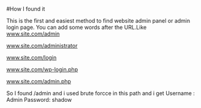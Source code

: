 #How I found it

This is the first and easiest method to find website admin panel or admin login page. You can add some words after the URL.Like
www.site.com/admin

www.site.com/administrator

www.site.com/login

www.site.com/wp-login.php

www.site.com/admin.php

So I found /admin and i used brute forcce in this path and i get
Username : Admin Password: shadow
